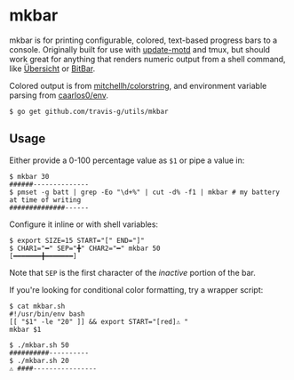 mkbar
=====

mkbar is for printing configurable, colored, text-based progress bars to a console. Originally built for use with [update-motd][update-motd] and tmux, but should work great for anything that renders numeric output from a shell command, like [Übersicht][uebersicht] or [BitBar][bitbar].

Colored output is from [mitchellh/colorstring][colorstring], and environment variable parsing from [caarlos0/env][env].

```console
$ go get github.com/travis-g/utils/mkbar
```

## Usage

Either provide a 0-100 percentage value as `$1` or pipe a value in:

```console
$ mkbar 30
######--------------
$ pmset -g batt | grep -Eo "\d+%" | cut -d% -f1 | mkbar # my battery at time of writing
##############------
```

Configure it inline or with shell variables:

```console
$ export SIZE=15 START="[" END="]"
$ CHAR1="━" SEP="╋" CHAR2="━" mkbar 50
[━━━━━━━╋━━━━━━━]
```

Note that `SEP` is the first character of the _inactive_ portion of the bar.

If you're looking for conditional color formatting, try a wrapper script:

```console
$ cat mkbar.sh
#!/usr/bin/env bash
[[ "$1" -le "20" ]] && export START="[red]⚠️ "
mkbar $1

$ ./mkbar.sh 50
##########----------
$ ./mkbar.sh 20
⚠️ ####----------------
```

[bitbar]: https://getbitbar.com/
[colorstring]: https://github.com/mitchellh/colorstring
[env]: https://github.com/caarlos0/env
[uebersicht]: http://tracesof.net/uebersicht/
[update-motd]: http://manpages.ubuntu.com/manpages/trusty/man5/update-motd.5.html
